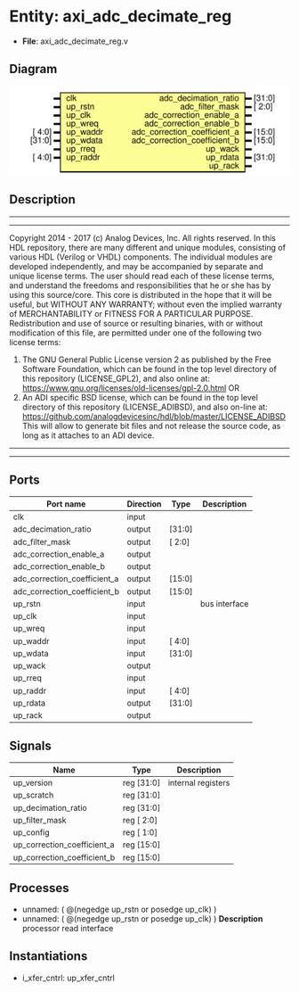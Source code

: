 # Entity: axi_adc_decimate_reg

- **File**: axi_adc_decimate_reg.v
## Diagram

![Diagram](axi_adc_decimate_reg.svg "Diagram")
## Description

***************************************************************************
 ***************************************************************************
 Copyright 2014 - 2017 (c) Analog Devices, Inc. All rights reserved.
 In this HDL repository, there are many different and unique modules, consisting
 of various HDL (Verilog or VHDL) components. The individual modules are
 developed independently, and may be accompanied by separate and unique license
 terms.
 The user should read each of these license terms, and understand the
 freedoms and responsibilities that he or she has by using this source/core.
 This core is distributed in the hope that it will be useful, but WITHOUT ANY
 WARRANTY; without even the implied warranty of MERCHANTABILITY or FITNESS FOR
 A PARTICULAR PURPOSE.
 Redistribution and use of source or resulting binaries, with or without modification
 of this file, are permitted under one of the following two license terms:
   1. The GNU General Public License version 2 as published by the
      Free Software Foundation, which can be found in the top level directory
      of this repository (LICENSE_GPL2), and also online at:
      <https://www.gnu.org/licenses/old-licenses/gpl-2.0.html>
 OR
   2. An ADI specific BSD license, which can be found in the top level directory
      of this repository (LICENSE_ADIBSD), and also on-line at:
      https://github.com/analogdevicesinc/hdl/blob/master/LICENSE_ADIBSD
      This will allow to generate bit files and not release the source code,
      as long as it attaches to an ADI device.
 ***************************************************************************
 ***************************************************************************
 
## Ports

| Port name                    | Direction | Type   | Description   |
| ---------------------------- | --------- | ------ | ------------- |
| clk                          | input     |        |               |
| adc_decimation_ratio         | output    | [31:0] |               |
| adc_filter_mask              | output    | [ 2:0] |               |
| adc_correction_enable_a      | output    |        |               |
| adc_correction_enable_b      | output    |        |               |
| adc_correction_coefficient_a | output    | [15:0] |               |
| adc_correction_coefficient_b | output    | [15:0] |               |
| up_rstn                      | input     |        | bus interface |
| up_clk                       | input     |        |               |
| up_wreq                      | input     |        |               |
| up_waddr                     | input     | [ 4:0] |               |
| up_wdata                     | input     | [31:0] |               |
| up_wack                      | output    |        |               |
| up_rreq                      | input     |        |               |
| up_raddr                     | input     | [ 4:0] |               |
| up_rdata                     | output    | [31:0] |               |
| up_rack                      | output    |        |               |
## Signals

| Name                        | Type           | Description         |
| --------------------------- | -------------- | ------------------- |
| up_version                  | reg     [31:0] | internal registers  |
| up_scratch                  | reg     [31:0] |                     |
| up_decimation_ratio         | reg     [31:0] |                     |
| up_filter_mask              | reg     [ 2:0] |                     |
| up_config                   | reg     [ 1:0] |                     |
| up_correction_coefficient_a | reg     [15:0] |                     |
| up_correction_coefficient_b | reg     [15:0] |                     |
## Processes
- unnamed: ( @(negedge up_rstn or posedge up_clk) )
- unnamed: ( @(negedge up_rstn or posedge up_clk) )
**Description**
processor read interface

## Instantiations

- i_xfer_cntrl: up_xfer_cntrl
